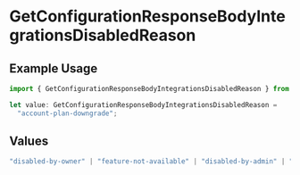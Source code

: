 # GetConfigurationResponseBodyIntegrationsDisabledReason

## Example Usage

```typescript
import { GetConfigurationResponseBodyIntegrationsDisabledReason } from "@vercel/sdk/models/operations";

let value: GetConfigurationResponseBodyIntegrationsDisabledReason =
  "account-plan-downgrade";
```

## Values

```typescript
"disabled-by-owner" | "feature-not-available" | "disabled-by-admin" | "original-owner-left-the-team" | "account-plan-downgrade" | "original-owner-role-downgraded"
```
